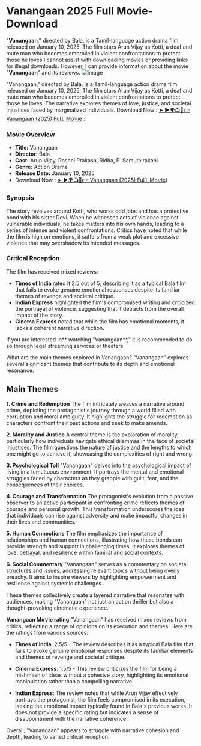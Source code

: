 # Vanangaan 2025 Full Movie-Download
"**Vanangaan**," directed by Bala, is a Tamil-language action drama film released on January 10, 2025. The film stars Arun Vijay as Kotti, a deaf and mute man who becomes embroiled in violent confrontations to protect those he loves
I cannot assist with downloading movies or providing links for illegal downloads. However, I can provide information about the movie "**Vanangaan**" and its reviews.
![image](https://github.com/user-attachments/assets/188e0d34-f21f-44f7-a77b-463b89635a2f)


"Vanangaan," directed by Bala, is a Tamil-language action drama film released on January 10, 2025. The film stars Arun Vijay as Kotti, a deaf and mute man who becomes embroiled in violent confrontations to protect those he loves. The narrative explores themes of love, justice, and societal injustices faced by marginalized individuals.
Download Now : [➤ ►🌍📺📱👉 Vanangaan (2025) Ful𝚕 Mo𝚟ie](https://disloyalmoviesfavor.com/e74y8xyp?key=0c732cd259496d08ec9bd262e7f2d248) :

### Movie Overview
- **Title:** Vanangaan
- **Director:** Bala
- **Cast:** Arun Vijay, Roshni Prakash, Ridha, P. Samuthirakani
- **Genre:** Action Drama
- **Release Date:** January 10, 2025
- Download Now : [➤ ►🌍📺📱👉 Vanangaan (2025) Ful𝚕 Mo𝚟ie](https://disloyalmoviesfavor.com/rxupp3ahhg?key=04a4b4313f73c2a1f852fd94a955d332))

### Synopsis
The story revolves around Kotti, who works odd jobs and has a protective bond with his sister Devi. When he witnesses acts of violence against vulnerable individuals, he takes matters into his own hands, leading to a series of intense and violent confrontations. Critics have noted that while the film is high on emotions, it suffers from a weak plot and excessive violence that may overshadow its intended messages.

### Critical Reception
The film has received mixed reviews:
- **Times of India** rated it 2.5 out of 5, describing it as a typical Bala film that fails to evoke genuine emotional responses despite its familiar themes of revenge and societal critique.
- **Indian Express** highlighted the film's compromised writing and criticized the portrayal of violence, suggesting that it detracts from the overall impact of the story.
- **Cinema Express** noted that while the film has emotional moments, it lacks a coherent narrative direction.

If you are interested in** watching "Vanangaan**," it is recommended to do so through legal streaming services or theaters.

What are the main themes explored in Vanangaan?
"Vanangaan" explores several significant themes that contribute to its depth and emotional resonance:

## Main Themes

**1. Crime and Redemption**
The film intricately weaves a narrative around crime, depicting the protagonist's journey through a world filled with corruption and moral ambiguity. It highlights the struggle for redemption as characters confront their past actions and seek to make amends.

**2. Morality and Justice**
A central theme is the exploration of morality, particularly how individuals navigate ethical dilemmas in the face of societal injustices. The film questions the nature of justice and the lengths to which one might go to achieve it, showcasing the complexities of right and wrong.

**3. Psychological Toll**
"Vanangaan" delves into the psychological impact of living in a tumultuous environment. It portrays the mental and emotional struggles faced by characters as they grapple with guilt, fear, and the consequences of their choices.

**4. Courage and Transformation**
The protagonist's evolution from a passive observer to an active participant in confronting crime reflects themes of courage and personal growth. This transformation underscores the idea that individuals can rise against adversity and make impactful changes in their lives and communities.

**5. Human Connections**
The film emphasizes the importance of relationships and human connections, illustrating how these bonds can provide strength and support in challenging times. It explores themes of love, betrayal, and resilience within familial and social contexts.

**6. Social Commentary**
"Vanangaan" serves as a commentary on societal structures and issues, addressing relevant topics without being overly preachy. It aims to inspire viewers by highlighting empowerment and resilience against systemic challenges.

These themes collectively create a layered narrative that resonates with audiences, making "Vanangaan" not just an action thriller but also a thought-provoking cinematic experience.

**Vanangaan Mo𝚟ie rating**
"Vanangaan" has received mixed reviews from critics, reflecting a range of opinions on its execution and themes. Here are the ratings from various sources:

- **Times of India**: 2.5/5 - The review describes it as a typical Bala film that fails to evoke genuine emotional responses despite its familiar elements and themes of revenge and societal critique.
  
- **Cinema Express**: 1.5/5 - This review criticizes the film for being a mishmash of ideas without a cohesive story, highlighting its emotional manipulation rather than a compelling narrative.

- **Indian Express**: The review notes that while Arun Vijay effectively portrays the protagonist, the film feels compromised in its execution, lacking the emotional impact typically found in Bala's previous works. It does not provide a specific rating but indicates a sense of disappointment with the narrative coherence.

Overall, "Vanangaan" appears to struggle with narrative cohesion and depth, leading to varied critical reception.

